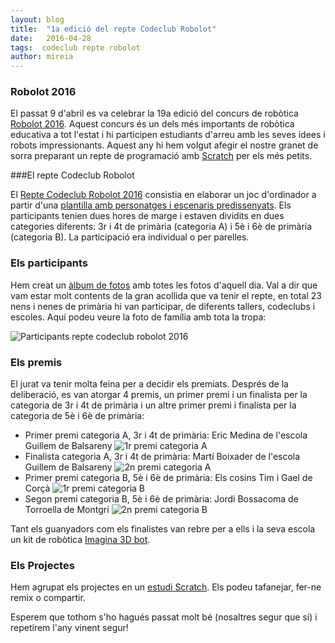 ```yaml
---
layout: blog
title:  "1a edició del repte Codeclub Robolot"
date:   2016-04-28
tags:  codeclub repte robolot
author: mireia
---
```


### Robolot 2016

El passat 9 d'abril es va celebrar la 19a edició del concurs de robòtica [Robolot 2016](www.robolot.org). Aquest concurs és un dels més importants de robòtica educativa a tot l'estat i hi participen estudiants d'arreu amb les seves idees i robots impressionants. Aquest any hi hem volgut afegir el nostre granet de sorra preparant un repte de programació amb [Scratch](http://scratch.mit.edu) per els més petits.

###El repte Codeclub Robolot

El [Repte Codeclub Robolot 2016](codeclubcat.org/repte) consistia en elaborar un joc d'ordinador a partir d'una [plantilla amb personatges i escenaris predissenyats](https://scratch.mit.edu/projects/107418235/). Els participants tenien dues hores de marge i estaven dividits en dues categories diferents: 3r i 4t de primària (categoria A) i 5è i 6è de primària (categoria B). La participació era individual o per parelles.

### Els participants

Hem creat un [àlbum de fotos](https://goo.gl/photos/tiMwenqRuuRagiiJA) amb totes les fotos d'aquell dia. Val a dir que vam estar molt contents de la gran acollida que va tenir el repte, en total 23 nens i nenes de primària hi van participar, de diferents tallers, codeclubs i escoles. Aquí podeu veure la foto de família amb tota la tropa:

![Participants repte codeclub robolot 2016](participants_repte_codeclubrobolot_2016.jpg)


### Els premis

El jurat va tenir molta feina per a decidir els premiats. Després de la deliberació, es van atorgar 4 premis, un primer premi i un finalista per la categoria de 3r i 4t de primària i un altre primer premi i finalista per la categoria de 5è i 6è de primària:

* Primer premi categoria A, 3r i 4t de primària: Eric Medina de l'escola Guillem de Balsareny
  ![1r premi categoria A](1r_premi_catA_reptecodeclubrobolot2016.jpg)
* Finalista categoria A, 3r i 4t de primària: Martí Boixader de l'escola Guillem de Balsareny
  ![2n premi categoria A](2n_premi_catA_reptecodeclubrobolot2016.jpg)
* Primer premi categoria B, 5è i 6è de primària: Els cosins Tim i Gael de Corçà
    ![1r premi categoria B](1r_premi_catB_reptecodeclubrobolot2016.jpg)
* Segon premi categoria B, 5è i 6è de primària: Jordi Bossacoma de Torroella de Montgrí
      ![2n premi categoria B](2n_premi_catB_reptecodeclubrobolot2016.jpg)

Tant els guanyadors com els finalistes van rebre per a ells i la seva escola un kit de robòtica [Imagina 3D bot](http://www.picaxe.biz/tienda/producto/rbl0930/1/kit-imagina3dbot).

### Els Projectes

Hem agrupat els projectes en un [estudi Scratch](https://scratch.mit.edu/studios/1991958/). Els podeu tafanejar, fer-ne remix o compartir.

Esperem que tothom s'ho hagués passat molt bé (nosaltres segur que sí) i repetirem l'any vinent segur!
